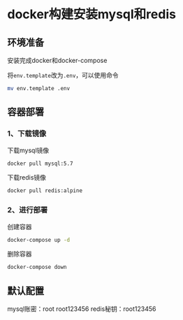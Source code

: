 # docker构建安装mysql和redis

## 环境准备
安装完成docker和docker-compose

将`env.template`改为`.env`，可以使用命令
```bash
mv env.template .env
```
## 容器部署
### 1、下载镜像
下载mysql镜像
```bash
docker pull mysql:5.7
```
下载redis镜像
```bash
docker pull redis:alpine
```
### 2、进行部署
创建容器
```bash
docker-compose up -d
```
删除容器
```bash
docker-compose down
```

## 默认配置
mysql账密：root  root123456
redis秘钥：root123456